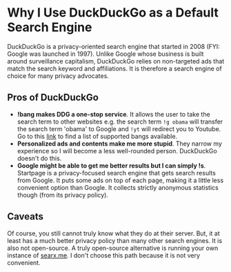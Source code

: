 # Why I Use DuckDuckGo as a Default Search Engine

DuckDuckGo is a privacy-oriented search engine that started in 2008 (FYI: Google was launched in 1997). Unlike Google whose business is built around surveillance capitalism, DuckDuckGo relies on non-targeted ads that match the search keyword and affiliations. It is therefore a search engine of choice for many privacy advocates.

## Pros of DuckDuckGo

- **!bang makes DDG a one-stop service**. It allows the user to take the search term to other websites e.g. the search term `!g obama` will transfer the search term 'obama' to Google and `!yt` will redirect you to Youtube. Go to this [link](https://duckduckgo.com/bang) to find a list of supported bangs available.
- **Personalized ads and contents make me more stupid**. They narrow my experience so I will become a less well-rounded person. DuckDuckGo doesn't do this.
- **Google might be able to get me better results but I can simply !s**. Startpage is a privacy-focused search engine that gets search results from Google. It puts some ads on top of each page, making it a little less convenient option than Google. It collects strictly anonymous statistics though (from its privacy policy).

## Caveats

Of course, you still cannot truly know what they do at their server. But, it at least has a much better privacy policy than many other search engines. It is also not open-source. A truly open-source alternative is running your own instance of [searx.me](https://searx.me/). I don't choose this path because it is not very convenient.
